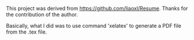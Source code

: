 This project was derived from https://github.com/liaoxl/Resume. Thanks for the contribution of the author.

Basically, what I did was to use command 'xelatex' to generate a PDF file from the .tex file.